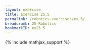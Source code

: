 ```yaml
---
layout: exercise
title: Exercise 25.5
permalink: /robotics-exercises/ex_5/
breadcrumb: 25-Robotics
bookmarkID: ex25.5
---
```


{% include mathjax_support %}
